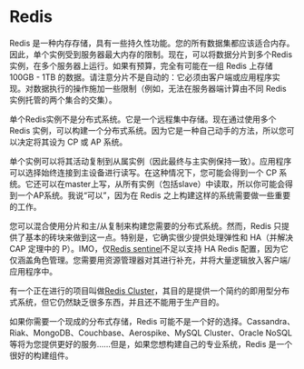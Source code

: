 # Redis


Redis 是一种内存存储，具有一些持久性功能。您的所有数据集都应该适合内存。因此，单个实例受到服务器最大内存的限制。现在，可以将数据分片到多个Redis实例，在多个服务器上运行。如果有预算，完全有可能在一组 Redis 上存储 100GB - 1TB 的数据。请注意分片不是自动的：它必须由客户端或应用程序实现。对数据执行的操作施加一些限制（例如，无法在服务器端计算由不同 Redis 实例托管的两个集合的交集）。

单个Redis实例不是分布式系统。它是一个远程集中存储。现在通过使用多个 Redis 实例，可以构建一个分布式系统。因为它是一种自己动手的方法，所以您可以决定将其设为 CP 或 AP 系统。

单个实例可以将其活动复制到从属实例（因此最终与主实例保持一致）。应用程序可以选择始终连接到主设备进行读写。在这种情况下，您可能会得到一个 CP 系统。它还可以在master上写，从所有实例（包括slave）中读取，所以你可能会得到一个AP系统。我说“可以”，因为在 Redis 之上构建这样的系统需要做一些重要的工作。

您可以混合使用分片和主/从复制来构建您需要的分布式系统。然而，Redis 只提供了基本的砖块来做到这一点。特别是，它确实很少提供处理弹性和 HA（并解决 CAP 定理中的 P）。IMO，仅[Redis sentinel](http://redis.io/topics/sentinel)不足以支持 HA Redis 配置，因为它仅涵盖角色管理。您需要用资源管理器对其进行补充，并将大量逻辑放入客户端/应用程序中。

有一个正在进行的项目叫做[Redis Cluster](https://redis.io/docs/manual/scaling/)，其目的是提供一个简约的即用型分布式系统，但它仍然缺乏很多东西，并且还不能用于生产目的。

如果你需要一个现成的分布式存储，Redis 可能不是一个好的选择。Cassandra、Riak、MongoDB、Couchbase、Aerospike、MySQL Cluster、Oracle NoSQL 等将为您提供更好的服务……但是，如果您想构建自己的专业系统，Redis 是一个很好的构建组件。
